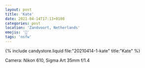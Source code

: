 ```yaml
---
layout: post
title: 'Kate'
date: 2021-04-14T17:13+0100
categories: post
location: 'Zandvoort, Netherlands'
emojis: '🔞'
tags: 'nsfw'
---
```


{% include candystore.liquid file:"20210414-1-kate" title:"Kate" %}

Camera: Nikon 610, Sigma Art 35mm f/1.4